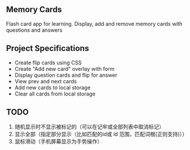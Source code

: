 ## Memory Cards

Flash card app for learning. Display, add and remove memory cards with questions and answers

## Project Specifications

- Create flip cards using CSS
- Create "Add new card" overlay with form
- Display question cards and flip for answer
- View prev and next cards
- Add new cards to local storage
- Clear all cards from local storage

## TODO
1. 随机显示时不显示被标记的（可以在记牢或全部列表中取消标记）
2. 显示全部（指定部分显示（比如匹配的id或 id 范围，匹配词根(正则支持)））
3. 鼠标滑动（手机屏幕显示为手势操作）
